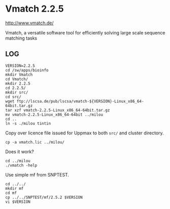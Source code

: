 Vmatch 2.2.5
============

<http://www.vmatch.de/>

Vmatch, a versatile software tool for efficiently solving large scale sequence
matching tasks


LOG
---

    VERSION=2.2.5
    cd /sw/apps/bioinfo
    mkdir Vmatch
    cd Vmatch/
    mkdir 2.2.5
    cd 2.2.5/
    mkdir src/
    cd src/
    wget ftp://lscsa.de/pub/lscsa/vmatch-${VERSION}-Linux_x86_64-64bit.tar.gz
    tar xzf vmatch-2.2.5-Linux_x86_64-64bit.tar.gz 
    mv vmatch-2.2.5-Linux_x86_64-64bit ../milou
    cd ..
    ln -s ./milou tintin

Copy over licence file issued for Uppmax to both `src/` and cluster directory.

    cp -a vmatch.lic ../milou/

Does it work?

    cd ../milou
    ./vmatch -help

Use simple mf from SNPTEST.

    cd ../../
    mkdir mf
    cd mf
    cp ../../SNPTEST/mf/2.5.2 $VERSION
    vi $VERSION 

